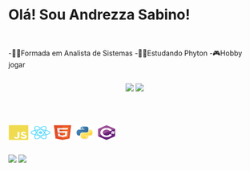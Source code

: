 <h1>Olá! Sou Andrezza Sabino!</h1><br>

-👩‍🎓Formada em Analista de Sistemas
-👩‍💻Estudando Phyton
-🎮Hobby jogar

##

<div align="center">
 <img height="180em" src="https://github-readme-stats.vercel.app/api?username=DezzBinex&show_icons=true&theme=radical"/>
 <img height="180em" src="https://github-readme-stats.vercel.app/api/top-langs/?username=DezzBinex&layout=compact&theme=radical"/>
</div>
<br>

##
<div style="display: inline_block"><br>
  <img align="center" alt="Rafa-Js" height="30" width="40" src="https://raw.githubusercontent.com/devicons/devicon/master/icons/javascript/javascript-plain.svg">
  <img align="center" alt="Rafa-React" height="30" width="40" src="https://raw.githubusercontent.com/devicons/devicon/master/icons/react/react-original.svg">
  <img align="center" alt="Rafa-HTML" height="30" width="40" src="https://raw.githubusercontent.com/devicons/devicon/master/icons/html5/html5-original.svg">
  <img align="center" alt="Rafa-Python" height="30" width="40" src="https://raw.githubusercontent.com/devicons/devicon/master/icons/python/python-original.svg">
  <img align="center" alt="Rafa-Csharp" height="30" width="40" src="https://raw.githubusercontent.com/devicons/devicon/master/icons/csharp/csharp-original.svg">
</div>

##
<div> 
  <a href = "andrezza93.asm@gmail.com"><img src="https://img.shields.io/badge/-Gmail-%23333?style=for-the-badge&logo=gmail&logoColor=white" target="_blank"></a>
  <a href="https://www.linkedin.com/in/andrezza-sabino-marinho-3a09ab222/" target="_blank"><img src="https://img.shields.io/badge/-LinkedIn-%230077B5?style=for-the-badge&logo=linkedin&logoColor=white" target="_blank"></a> 
  
</div>

